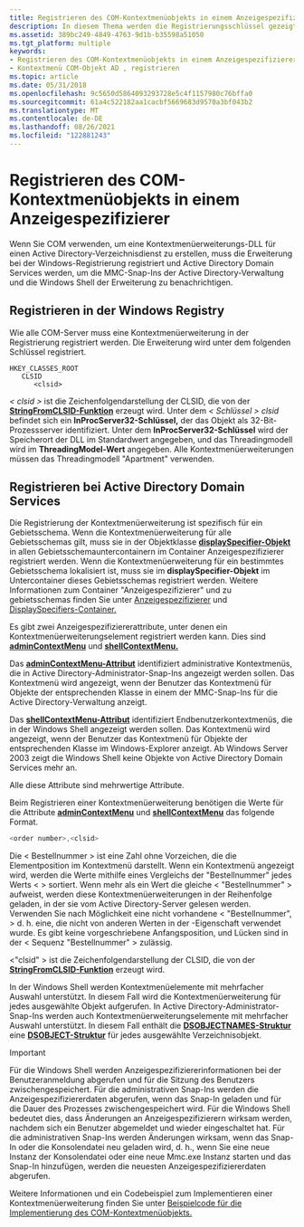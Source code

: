 ```yaml
---
title: Registrieren des COM-Kontextmenüobjekts in einem Anzeigespezifizierer
description: In diesem Thema werden die Registrierungsschlüssel gezeigt, die geändert werden müssen, um ein COM-Kontextmenüobjekt zu registrieren.
ms.assetid: 389bc249-4849-4763-9d1b-b35598a51050
ms.tgt_platform: multiple
keywords:
- Registrieren des COM-Kontextmenüobjekts in einem Anzeigespezifizierer
- Kontextmenü COM-Objekt AD , registrieren
ms.topic: article
ms.date: 05/31/2018
ms.openlocfilehash: 9c5650d5864093293728e5c4f1157980c76bffa0
ms.sourcegitcommit: 61a4c522182aa1cacbf5669683d9570a3bf043b2
ms.translationtype: MT
ms.contentlocale: de-DE
ms.lasthandoff: 08/26/2021
ms.locfileid: "122881243"
---
```

# <a name="registering-the-context-menu-com-object-in-a-display-specifier"></a>Registrieren des COM-Kontextmenüobjekts in einem Anzeigespezifizierer

Wenn Sie COM verwenden, um eine Kontextmenüerweiterungs-DLL für einen Active Directory-Verzeichnisdienst zu erstellen, muss die Erweiterung bei der Windows-Registrierung registriert und Active Directory Domain Services werden, um die MMC-Snap-Ins der Active Directory-Verwaltung und die Windows Shell der Erweiterung zu benachrichtigen.

## <a name="registering-in-the-windows-registry"></a>Registrieren in der Windows Registry

Wie alle COM-Server muss eine Kontextmenüerweiterung in der Registrierung registriert werden. Die Erweiterung wird unter dem folgenden Schlüssel registriert.

```
HKEY_CLASSES_ROOT
   CLSID
      <clsid>
```

*&lt; clsid &gt;* ist die Zeichenfolgendarstellung der CLSID, die von der [**StringFromCLSID-Funktion**](/windows/win32/api/combaseapi/nf-combaseapi-stringfromclsid) erzeugt wird. Unter dem *&lt; Schlüssel &gt; clsid* befindet sich ein **InProcServer32-Schlüssel,** der das Objekt als 32-Bit-Prozessserver identifiziert. Unter dem **InProcServer32-Schlüssel** wird der Speicherort der DLL im Standardwert angegeben, und das Threadingmodell wird im **ThreadingModel-Wert** angegeben. Alle Kontextmenüerweiterungen müssen das Threadingmodell "Apartment" verwenden.

## <a name="registering-with-active-directory-domain-services"></a>Registrieren bei Active Directory Domain Services

Die Registrierung der Kontextmenüerweiterung ist spezifisch für ein Gebietsschema. Wenn die Kontextmenüerweiterung für alle Gebietsschemas gilt, muss sie in der Objektklasse [**displaySpecifier-Objekt**](/windows/desktop/ADSchema/c-displayspecifier) in allen Gebietsschemauntercontainern im Container Anzeigespezifizierer registriert werden. Wenn die Kontextmenüerweiterung für ein bestimmtes Gebietsschema lokalisiert ist, muss sie im **displaySpecifier-Objekt** im Untercontainer dieses Gebietsschemas registriert werden. Weitere Informationen zum Container "Anzeigespezifizierer" und zu gebietsschemas finden Sie unter [Anzeigespezifizierer](display-specifiers.md) und [DisplaySpecifiers-Container.](displayspecifiers-container.md)

Es gibt zwei Anzeigespezifiziererattribute, unter denen ein Kontextmenüerweiterungselement registriert werden kann. Dies sind [**adminContextMenu**](/windows/desktop/ADSchema/a-admincontextmenu) und [**shellContextMenu.**](/windows/desktop/ADSchema/a-shellcontextmenu)

Das [**adminContextMenu-Attribut**](/windows/desktop/ADSchema/a-admincontextmenu) identifiziert administrative Kontextmenüs, die in Active Directory-Administrator-Snap-Ins angezeigt werden sollen. Das Kontextmenü wird angezeigt, wenn der Benutzer das Kontextmenü für Objekte der entsprechenden Klasse in einem der MMC-Snap-Ins für die Active Directory-Verwaltung anzeigt.

Das [**shellContextMenu-Attribut**](/windows/desktop/ADSchema/a-shellcontextmenu) identifiziert Endbenutzerkontextmenüs, die in der Windows Shell angezeigt werden sollen. Das Kontextmenü wird angezeigt, wenn der Benutzer das Kontextmenü für Objekte der entsprechenden Klasse im Windows-Explorer anzeigt. Ab Windows Server 2003 zeigt die Windows Shell keine Objekte von Active Directory Domain Services mehr an.

Alle diese Attribute sind mehrwertige Attribute.

Beim Registrieren einer Kontextmenüerweiterung benötigen die Werte für die Attribute [**adminContextMenu**](/windows/desktop/ADSchema/a-admincontextmenu) und [**shellContextMenu**](/windows/desktop/ADSchema/a-shellcontextmenu) das folgende Format.


```C++
<order number>,<clsid>
```



Die &lt; Bestellnummer &gt; ist eine Zahl ohne Vorzeichen, die die Elementposition im Kontextmenü darstellt. Wenn ein Kontextmenü angezeigt wird, werden die Werte mithilfe eines Vergleichs der "Bestellnummer" jedes Werts &lt; &gt; sortiert. Wenn mehr als ein Wert die gleiche &lt; "Bestellnummer" &gt; aufweist, werden diese Kontextmenüerweiterungen in der Reihenfolge geladen, in der sie vom Active Directory-Server gelesen werden. Verwenden Sie nach Möglichkeit eine nicht vorhandene &lt; "Bestellnummer", &gt; d. h. eine, die nicht von anderen Werten in der -Eigenschaft verwendet wurde. Es gibt keine vorgeschriebene Anfangsposition, und Lücken sind in der &lt; Sequenz "Bestellnummer" &gt; zulässig.

&lt;"clsid" &gt; ist die Zeichenfolgendarstellung der CLSID, die von der [**StringFromCLSID-Funktion**](/windows/win32/api/combaseapi/nf-combaseapi-stringfromclsid) erzeugt wird.

In der Windows Shell werden Kontextmenüelemente mit mehrfacher Auswahl unterstützt. In diesem Fall wird die Kontextmenüerweiterung für jedes ausgewählte Objekt aufgerufen. In Active Directory-Administrator-Snap-Ins werden auch Kontextmenüerweiterungselemente mit mehrfacher Auswahl unterstützt. In diesem Fall enthält die [**DSOBJECTNAMES-Struktur**](/windows/desktop/api/Dsclient/ns-dsclient-dsobjectnames) eine [**DSOBJECT-Struktur**](/windows/desktop/api/Dsclient/ns-dsclient-dsobject) für jedes ausgewählte Verzeichnisobjekt.

> [!IMPORTANT]
> Für die Windows Shell werden Anzeigespezifiziererinformationen bei der Benutzeranmeldung abgerufen und für die Sitzung des Benutzers zwischengespeichert. Für die administrativen Snap-Ins werden die Anzeigespezifiziererdaten abgerufen, wenn das Snap-In geladen und für die Dauer des Prozesses zwischengespeichert wird. Für die Windows Shell bedeutet dies, dass Änderungen an Anzeigespezifizierern wirksam werden, nachdem sich ein Benutzer abgemeldet und wieder eingeschaltet hat. Für die administrativen Snap-Ins werden Änderungen wirksam, wenn das Snap-In oder die Konsolendatei neu geladen wird, d. h., wenn Sie eine neue Instanz der Konsolendatei oder eine neue Mmc.exe Instanz starten und das Snap-In hinzufügen, werden die neuesten Anzeigespezifiziererdaten abgerufen.

 

Weitere Informationen und ein Codebeispiel zum Implementieren einer Kontextmenüerweiterung finden Sie unter [Beispielcode für die Implementierung des COM-Kontextmenüobjekts.](example-code-for-implementation-of-the-context-menu-com-object.md)

 

 
